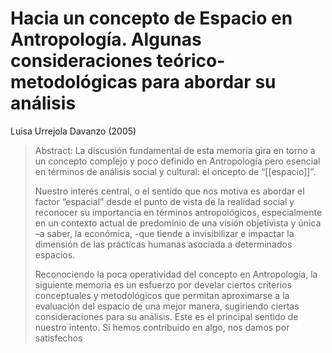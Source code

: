 # Hacia un concepto de Espacio en Antropología. Algunas consideraciones teórico-metodológicas para abordar su análisis
Luisa Urrejola Davanzo (2005)

>Abstract: La discusión fundamental de esta memoria gira en torno a un concepto complejo y poco definido en Antropología pero esencial en términos de análisis social y cultural: el oncepto de “[[espacio]]”. 
>
>Nuestro interés central, o el sentido que nos motiva es abordar el factor “espacial” desde el punto de vista de la realidad social y reconocer su importancia en términos antropológicos,  especialmente en un contexto actual de predominio de una visión objetivista y única –a saber, la económica, -que tiende a invisibilizar e impactar la dimensión de las prácticas humanas asociada a determinados espacios. 
>
>Reconociendo la poca operatividad del concepto en Antropología, la siguiente memoria es un esfuerzo por develar ciertos criterios conceptuales y metodológicos que permitan aproximarse a la evaluación del espacio de una mejor manera, sugiriendo ciertas consideraciones para su análisis. Este es el principal sentido de nuestro intento. Si hemos contribuido en algo, nos damos por satisfechos

